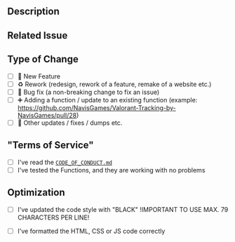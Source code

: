 ## Description

<!-- Detailed Description of the changes you recommend in the pull request -->

## Related Issue

<!-- If this PR refers to an issue, link it here. -->

## Type of Change

<!-- Mark with an 'x' if something applies (example: '[x]') -->

- [ ] 🚀 New Feature
- [ ] ♻ Rework (redesign, rework of a feature, remake of a website etc.)
- [ ] 🐞 Bug fix (a non-breaking change to fix an issue)
- [ ] ➕ Adding a function / update to an existing function (example: https://github.com/NavisGames/Valorant-Tracking-by-NavisGames/pull/28)
- [ ] 🔨 Other updates / fixes / dumps etc.

## "Terms of Service"

<!-- Mark with an 'x' if something applies (example: '[x]') -->

- [ ] I've read the [`CODE_OF_CONDUCT.md`](https://github.com/NavisGames/Valorant-Tracking-by-NavisGames/blob/main/CODE_OF_CONDUCT.md)
- [ ] I've tested the Functions, and they are working with no problems

## Optimization

<!-- Mark with an 'x' if something applies (example: '[x]') -->

- [ ] I've updated the code style with "BLACK" !IMPORTANT TO USE MAX. 79 CHARACTERS PER LINE!
- [ ] I've formatted the HTML, CSS or JS code correctly

